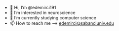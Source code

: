 - 👋 Hi, I’m @edemirci191
- 👀 I’m interested in neuroscience
- 🌱 I’m currently studying computer science
- 📫 How to reach me --> edemirci@sabanciuniv.edu

<!---
edemirci191/edemirci191 is a ✨ special ✨ repository because its `README.md` (this file) appears on your GitHub profile.
You can click the Preview link to take a look at your changes.
--->
